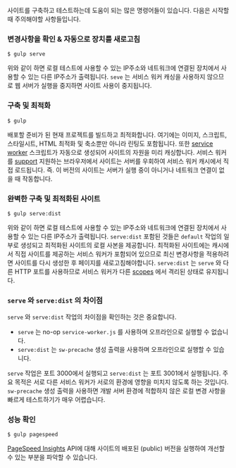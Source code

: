 사이트를 구축하고 테스트하는데 도움이 되는 많은 명령어들이 있습니다. 다음은 시작할 때 주의해야할 사항들입니다.

### 변경사항을 확인 & 자동으로 장치를 새로고침

```
$ gulp serve
```

위와 같이 하면 로컬 테스트에 사용할 수 있는 IP주소와 네트워크에 연결된 장치에서 사용할 수 있는 다른 IP주소가 출력됩니다. `seve` 는 서비스 워커 캐싱을 사용하지 않으므로 웹 서버가 실행을 중지하면 사이트 사용이 중지됩니다.

### 구축 및 최적화

```
$ gulp
```

배포할 준비가 된 현재 프로젝트를 빌드하고 최적화합니다. 여기에는 이미지, 스크립트, 스타일시트, HTML 최적화 및 축소뿐만 아니라 린팅도 포함됩니다. 또한 [service worker](https://developers.google.com/web/fundamentals/primers/service-workers) 스크립트가 자동으로 생성되어 사이트의 자원을 미리 캐싱합니다. 서비스 워커를 [support](https://jakearchibald.github.io/isserviceworkerready/) 지원하는 브라우저에서 사이트는 서버를 우회하여 서비스 워커 캐시에서 직접 로드됩니다. 즉. 이 버전의 사이트는 서버가 실행 중이 아니거나 네트워크 연결이 없을 때 작동합니다.

### 완벽한 구축 및 최적화된 사이트

```
$ gulp serve:dist
```

위와 같이 하면 로컬 테스트에 사용할 수 있는 IP주소와 네트워크에 연결된 장치에서 사용할 수 있는 다른 IP주소가 출력됩니다. `serve:dist` 포함된 것들은 `default`  작업의 일부로 생성되고 최적화된 사이트의 로컬 사본을 제공합니다. 최적화된 사이트에는 캐시에서 직접 사이트를 제공하는 서비스 워커가 포함되어 있으므로 최신 변경사항을 적용하려면 사이트를 다시 생성한 후 페이지를 새로고침해야합니다. `serve:dist` 는 `serve` 와 다른 HTTP 포트를 사용하므로 서비스 워커가 다른 [scopes](https://developer.mozilla.org/en-US/docs/Web/API/Service_Worker_API/Using_Service_Workers#Registering_your_worker) 에서 격리된 상태로 유지됩니다.

### `serve` 와 `serve:dist` 의 차이점

`serve` 와 `serve:dist` 작업의 차이점을 확인하는 것은 중요합니다.

+ `serve` 는 no-op `service-worker.js` 를 사용하며 오프라인으로 실행할 수 없습니다.
+  `serve:dist` 는 `sw-precache` 생성 출력을 사용하며 오프라인으로 실행할 수 있습니다.

`serve` 작업은 포트 3000에서 실행되고 `serve:dist`  는 포트 3001에서 실행됩니다. 주요 목적은 서로 다른 서비스 워커가 서로의 환경에 영향을 미치지 않도록 하는 것입니다. `sw-precache`  생성 출력을 사용하면 개발 서버 환경에 적합하지 않은 로컬 변경 사항을 빠르게 테스트하기가 매우 어렵습니다.

### 성능 확인

```
$ gulp pagespeed
```

[PageSpeed Insights](https://developers.google.com/speed/pagespeed/insights/) API에 대해 사이트의 배포된 (public) 버전을 실행하여 개선할 수 있는 부분을 파악할 수 있습니다.

